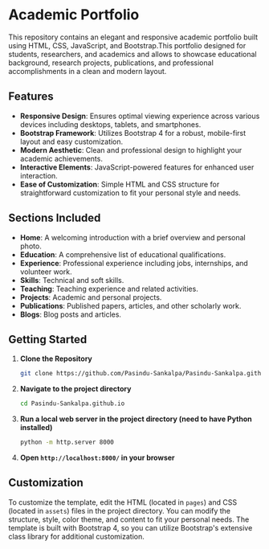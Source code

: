 # Academic Portfolio

This repository contains an elegant and responsive academic portfolio built using HTML, CSS, JavaScript, and Bootstrap.This portfolio designed for students, researchers, and academics and allows to showcase educational background, research projects, publications, and professional accomplishments in a clean and modern layout.

## Features

- **Responsive Design**: Ensures optimal viewing experience across various devices including desktops, tablets, and smartphones.
- **Bootstrap Framework**: Utilizes Bootstrap 4 for a robust, mobile-first layout and easy customization.
- **Modern Aesthetic**: Clean and professional design to highlight your academic achievements.
- **Interactive Elements**: JavaScript-powered features for enhanced user interaction.
- **Ease of Customization**: Simple HTML and CSS structure for straightforward customization to fit your personal style and needs.

## Sections Included

- **Home**: A welcoming introduction with a brief overview and personal photo.
- **Education**: A comprehensive list of educational qualifications.
- **Experience**: Professional experience including jobs, internships, and volunteer work.
- **Skills**: Technical and soft skills.
- **Teaching**: Teaching experience and related activities.
- **Projects**: Academic and personal projects.
- **Publications**: Published papers, articles, and other scholarly work.
- **Blogs**: Blog posts and articles.

## Getting Started

1. **Clone the Repository**

   ```bash
   git clone https://github.com/Pasindu-Sankalpa/Pasindu-Sankalpa.github.io.git
   ```

2. **Navigate to the project directory**

   ```bash
   cd Pasindu-Sankalpa.github.io
   ```

3. **Run a local web server in the project directory (need to have Python installed)**

   ```bash
   python -m http.server 8000
   ```

4. **Open `http://localhost:8000/` in your browser**

## Customization

To customize the template, edit the HTML (located in `pages`) and CSS (located in `assets`) files in the project directory. You can modify the structure, style, color theme, and content to fit your personal needs. The template is built with Bootstrap 4, so you can utilize Bootstrap's extensive class library for additional customization.
